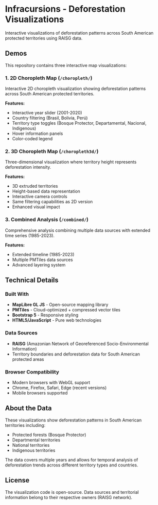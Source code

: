 # Infracursions - Deforestation Visualizations

Interactive visualizations of deforestation patterns across South American protected territories using RAISG data.

## Demos

This repository contains three interactive map visualizations:

### 1. 2D Choropleth Map (`/choropleth/`)
Interactive 2D choropleth visualization showing deforestation patterns across South American protected territories.

**Features:**
- Interactive year slider (2001-2020)
- Country filtering (Brasil, Bolivia, Perú)
- Territory type toggles (Bosque Protector, Departamental, Nacional, Indigenous)
- Hover information panels
- Color-coded legend

### 2. 3D Choropleth Map (`/choropleth3d/`)
Three-dimensional visualization where territory height represents deforestation intensity.

**Features:**
- 3D extruded territories
- Height-based data representation
- Interactive camera controls
- Same filtering capabilities as 2D version
- Enhanced visual impact

### 3. Combined Analysis (`/combined/`)
Comprehensive analysis combining multiple data sources with extended time series (1985-2023).

**Features:**
- Extended timeline (1985-2023)
- Multiple PMTiles data sources
- Advanced layering system

## Technical Details

### Built With
- **MapLibre GL JS** - Open-source mapping library
- **PMTiles** - Cloud-optimized + compressed vector tiles
- **Bootstrap 5** - Responsive styling
- **HTML5/JavaScript** - Pure web technologies

### Data Sources
- **RAISG** (Amazonian Network of Georeferenced Socio-Environmental Information)
- Territory boundaries and deforestation data for South American protected areas

### Browser Compatibility
- Modern browsers with WebGL support
- Chrome, Firefox, Safari, Edge (recent versions)
- Mobile browsers supported

## About the Data

These visualizations show deforestation patterns in South American territories including:
- Protected forests (Bosque Protector)
- Departmental territories
- National territories
- Indigenous territories

The data covers multiple years and allows for temporal analysis of deforestation trends across different territory types and countries.

## License

The visualization code is open-source. Data sources and territorial information belong to their respective owners (RAISG network).